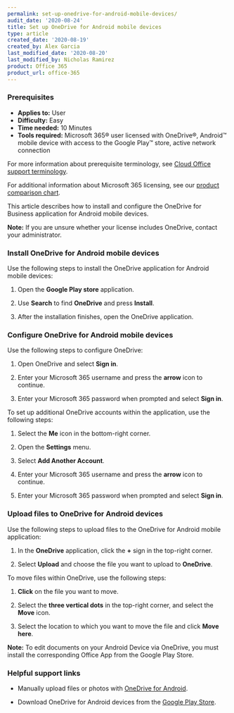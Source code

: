 ```yaml
---
permalink: set-up-onedrive-for-android-mobile-devices/
audit_date: '2020-08-24'
title: Set up OneDrive for Android mobile devices
type: article
created_date: '2020-08-19'
created_by: Alex Garcia
last_modified_date: '2020-08-20'
last_modified_by: Nicholas Ramirez
product: Office 365
product_url: office-365
---
```


### Prerequisites 

- **Applies to:** User
- **Difficulty:** Easy
- **Time needed:** 10 Minutes
- **Tools required:** Microsoft 365&reg; user licensed with OneDrive&reg;, Android&trade; mobile device with
access to the Google Play&trade; store, active network connection

For more information about prerequisite terminology, see [Cloud Office support terminology](/how-to/cloud-office-support-terminology).

For additional information about Microsoft 365 licensing, see our [product comparison chart](https://www.rackspace.com/sites/default/files/2020-06/Rackspace-Data-Sheet-Microsoft-365-Plans-and-Pricing-Sheet-CLO-TSK-1487.pdf).

This article describes how to install and configure the OneDrive for Business application for Android mobile devices.


**Note:** If you are unsure whether your license includes OneDrive, contact your administrator.


### Install OneDrive for Android mobile devices


Use the following steps to install the OneDrive application for Android mobile devices:

1. Open the **Google Play store** application.

2. Use **Search** to find **OneDrive** and press **Install**.

3. After the installation finishes, open the OneDrive application.


### Configure OneDrive for Android mobile devices


Use the following steps to configure OneDrive:

1. Open OneDrive and select **Sign in**.

2. Enter your Microsoft 365 username and press the **arrow** icon to continue.

3. Enter your Microsoft 365 password when prompted and select **Sign in**.


To set up additional OneDrive accounts within the application, use the following steps:

1. Select the **Me** icon in the bottom-right corner.

2. Open the **Settings** menu.

3. Select **Add Another Account**.

4. Enter your Microsoft 365 username and press the **arrow** icon to continue.

5. Enter your Microsoft 365 password when prompted and select **Sign in**.


### Upload files to OneDrive for Android devices


Use the following steps to upload files to the OneDrive for Android mobile application:

1. In the **OneDrive** application, click the **+** sign in the top-right corner.

2. Select **Upload** and choose the file you want to upload to **OneDrive**.


To move files within OneDrive, use the following steps:

1. **Click** on the file you want to move.

2. Select the **three vertical dots** in the top-right corner, and select the **Move** icon.

3. Select the location to which you want to move the file and click **Move here**.


**Note:** To edit documents on your Android Device via OneDrive, you must install the corresponding Office App
from the Google Play Store.


### Helpful support links


- Manually upload files or photos with [OneDrive for Android](https://support.microsoft.com/en-us/office/manually-upload-files-or-photos-with-onedrive-for-android-3ced081c-8ea8-40ab-b744-052dffe48590).


- Download OneDrive for Android devices from the [Google Play Store](https://play.google.com/store/apps/details?id=com.microsoft.skydrive&hl=en_US).
